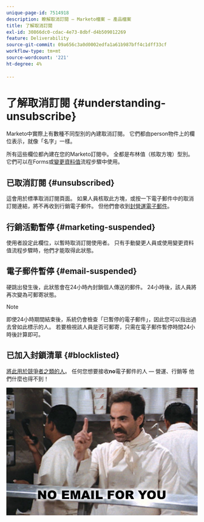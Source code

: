 ```yaml
---
unique-page-id: 7514918
description: 瞭解取消訂閱 — Marketo檔案 — 產品檔案
title: 了解取消訂閱
exl-id: 30866dc0-cdac-4e73-8dbf-d4b509012269
feature: Deliverability
source-git-commit: 09a656c3a0d0002edfa1a61b987bff4c1dff33cf
workflow-type: tm+mt
source-wordcount: '221'
ht-degree: 4%

---
```


# 了解取消訂閱 {#understanding-unsubscribe}

Marketo中實際上有數種不同型別的內建取消訂閱。 它們都由person物件上的欄位表示，就像「名字」一樣。

所有這些欄位都內建在您的Marketo訂閱中。 全都是布林值（核取方塊）型別。 它們可以在Forms或[變更資料值](/help/marketo/product-docs/core-marketo-concepts/smart-campaigns/flow-actions/change-data-value.md)流程步驟中使用。

## 已取消訂閱 {#unsubscribed}

這會用於標準取消訂閱頁面。 如果人員核取此方塊，或按一下電子郵件中的取消訂閱連結，將不再收到行銷電子郵件。 但他們會收到[封營運電子郵件](/help/marketo/product-docs/email-marketing/general/functions-in-the-editor/make-an-email-operational.md)。

## 行銷活動暫停 {#marketing-suspended}

使用者設定此欄位，以暫時取消訂閱使用者。 只有手動變更人員或使用變更資料值流程步驟時，他們才能取得此狀態。

## 電子郵件暫停 {#email-suspended}

硬跳出發生後，此狀態會在24小時內封鎖個人傳送的郵件。 24小時後，該人員將再次變為可郵寄狀態。

>[!NOTE]
>
>即使24小時期間結束後，系統仍會檢查「已暫停的電子郵件」，因此您可以指出過去曾如此標示的人。 若要檢視該人員是否可郵寄，只需在電子郵件暫停時間24小時後計算即可。

## 已加入封鎖清單 {#blocklisted}

[將此用於競爭者之類的人](/help/marketo/product-docs/core-marketo-concepts/smart-lists-and-static-lists/managing-people-in-smart-lists/add-person-to-blocklist.md)。 任何您想要接收&#x200B;**no**&#x200B;電子郵件的人 — 營運、行銷等 他們什麼也得不到！

![](assets/image2015-5-18-12-3a6-3a40.png)
